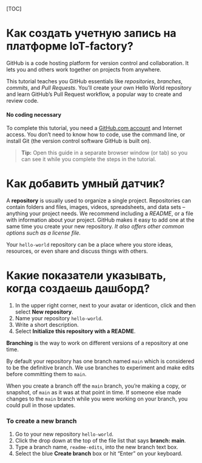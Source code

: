 [TOC]



# Как создать учетную запись на платформе IoT-factory?

GitHub is a code hosting platform for version control and collaboration. It lets you and others work together on projects from anywhere.

This tutorial teaches you GitHub essentials like *repositories*, *branches*, *commits*, and *Pull Requests*. You’ll create your own Hello World repository and learn GitHub’s Pull Request workflow, a popular way to create and review code.

#### No coding necessary

To complete this tutorial, you need a [GitHub.com account](http://github.com/) and Internet access. You don’t need to know how to code, use the command line, or install Git (the version control software GitHub is built on).

> **Tip:** Open this guide in a separate browser window (or tab) so you can see it while you complete the steps in the tutorial.

# Как добавить умный датчик?

A **repository** is usually used to organize a single project. Repositories can contain folders and files, images, videos, spreadsheets, and data sets – anything your project needs. We recommend including a *README*, or a file with information about your project. GitHub makes it easy to add one at the same time you create your new repository. *It also offers other common options such as a license file.*

Your `hello-world` repository can be a place where you store ideas, resources, or even share and discuss things with others.

# Какие показатели указывать, когда создаешь дашборд?

1. In the upper right corner, next to your avatar or identicon, click and then select **New repository**.
2. Name your repository `hello-world`.
3. Write a short description.
4. Select **Initialize this repository with a README**.

**Branching** is the way to work on different versions of a repository at one time.

By default your repository has one branch named `main` which is considered to be the definitive branch. We use branches to experiment and make edits before committing them to `main`.

When you create a branch off the `main` branch, you’re making a copy, or snapshot, of `main` as it was at that point in time. If someone else made changes to the `main` branch while you were working on your branch, you could pull in those updates.

### To create a new branch

1. Go to your new repository `hello-world`.
2. Click the drop down at the top of the file list that says **branch: main**.
3. Type a branch name, `readme-edits`, into the new branch text box.
4. Select the blue **Create branch** box or hit “Enter” on your keyboard.

​    